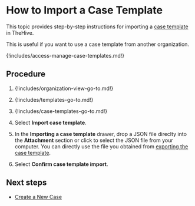 # How to Import a Case Template

This topic provides step-by-step instructions for importing a [case template](about-case-templates.md) in TheHive.

This is useful if you want to use a case template from another organization.

{!includes/access-manage-case-templates.md!}

## Procedure

1. {!includes/organization-view-go-to.md!}

2. {!includes/templates-go-to.md!}

3. {!includes/case-templates-go-to.md!}

4. Select **Import case template**.

5. In the **Importing a case template** drawer, drop a JSON file direclty into the **Attachment** section or click to select the JSON file from your computer. You can directly use the file you obtained from [exporting the case template](export-a-case-template.md).

6. Select **Confirm case template import**.

## Next steps

* [Create a New Case](../../../../analyst-corner/cases/create-a-new-case.md)